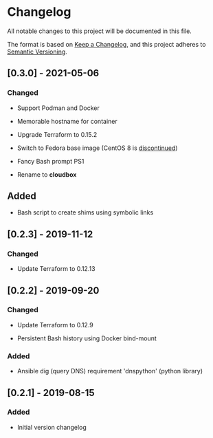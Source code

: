 # Changelog

All notable changes to this project will be documented in this file.

The format is based on [Keep a Changelog](https://keepachangelog.com/en/1.0.0/),
and this project adheres to [Semantic Versioning](https://semver.org/spec/v2.0.0.html).

## [0.3.0] - 2021-05-06

### Changed

- Support Podman and Docker

- Memorable hostname for container

- Upgrade Terraform to 0.15.2

- Switch to Fedora base image (CentOS 8 is [discontinued](https://blog.centos.org/2020/12/future-is-centos-stream/))

- Fancy Bash prompt PS1

- Rename to **cloudbox**

## Added

- Bash script to create shims using symbolic links

## [0.2.3] - 2019-11-12

### Changed

- Update Terraform to 0.12.13

## [0.2.2] - 2019-09-20

### Changed

- Update Terraform to 0.12.9

- Persistent Bash history using Docker bind-mount

### Added

- Ansible dig (query DNS) requirement 'dnspython' (python library)

## [0.2.1] - 2019-08-15

### Added

- Initial version changelog
